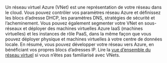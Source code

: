 Un réseau virtuel Azure (VNet) est une représentation de votre réseau dans le cloud. Vous pouvez contrôler vos paramètres réseau Azure et définissez les blocs d’adresse DHCP, les paramètres DNS, stratégies de sécurité et l’acheminement. Vous pouvez également segmenter votre VNet en sous-réseaux et déployer des machines virtuelles Azure IaaS (machines virtuelles) et les instances de rôle PaaS, dans la même façon que vous pouvez déployer physique et machines virtuelles à votre centre de données locale. En résumé, vous pouvez développer votre réseau vers Azure, en bénéficiant vos propres blocs d’adresses IP. Lire la [vue d’ensemble du réseau virtuel](../articles/virtual-network/virtual-networks-overview.md) si vous n’êtes pas familiarisé avec VNets.

